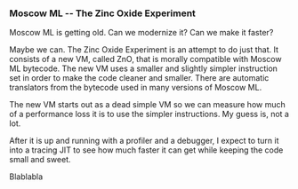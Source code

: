 ### Moscow ML -- The Zinc Oxide Experiment

Moscow ML is getting old.  Can we modernize it?  Can we make it faster?

Maybe we can.  The Zinc Oxide Experiment is an attempt to do just that.
It consists of a new VM, called ZnO, that is morally compatible with Moscow ML bytecode.
The new VM uses a smaller and slightly simpler instruction set in order to make the code
cleaner and smaller.  There are automatic translators from the bytecode used in many
versions of Moscow ML.

The new VM starts out as a dead simple VM so we can measure how much of a performance
loss it is to use the simpler instructions.  My guess is, not a lot.

After it is up and running with a profiler and a debugger, I expect to turn it into
a tracing JIT to see how much faster it can get while keeping the code small and sweet.

Blablabla
